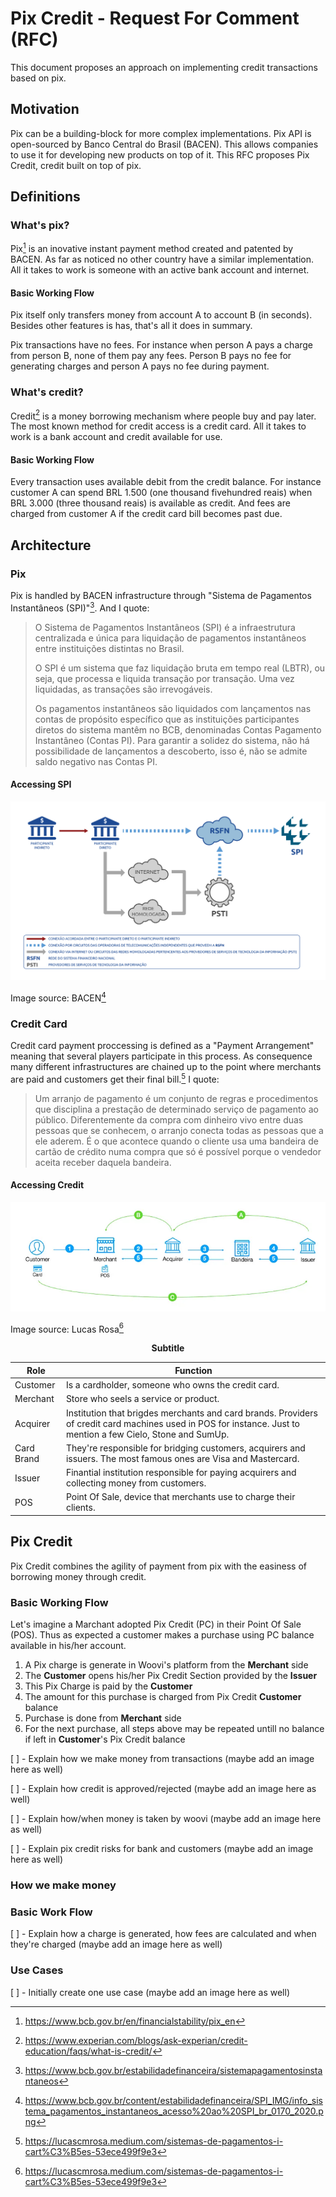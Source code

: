 # Pix Credit - Request For Comment (RFC)

This document proposes an approach on implementing credit transactions based on pix.

## Motivation

Pix can be a building-block for more complex implementations. Pix API is open-sourced by Banco Central do Brasil (BACEN). This allows companies to use it for developing new products on top of it. This RFC proposes Pix Credit, credit built on top of pix. 

## Definitions

### What's pix?

Pix[^1] is an inovative instant payment method created and patented by BACEN. As far as noticed no other country have a similar implementation. All it takes to work is someone with an active bank account and internet. 

#### Basic Working Flow

Pix itself only transfers money from account A to account B (in seconds). Besides other features is has, that's all it does in summary. 

Pix transactions have no fees. For instance when person A pays a charge from person B, none of them pay any fees. Person B pays no fee for generating charges and person A pays no fee during payment. 

### What's credit?

Credit[^2] is a money borrowing mechanism where people buy and pay later. The most known method for credit access is a credit card. All it takes to work is a bank account and credit available for use. 

#### Basic Working Flow 

Every transaction uses available debit from the credit balance. For instance customer A can spend BRL 1.500 (one thousand fivehundred reais) when BRL 3.000 (three thousand reais) is available as credit. And fees are charged from customer A if the credit card bill becomes past due. 

## Architecture

### Pix 

Pix is handled by BACEN infrastructure through "Sistema de Pagamentos Instantâneos (SPI)"[^3]. And I quote: 

>O Sistema de Pagamentos Instantâneos (SPI) é a infraestrutura centralizada e única para liquidação de pagamentos instantâneos entre instituições distintas no Brasil.
>
>O SPI é um sistema que faz liquidação bruta em tempo real (LBTR), ou seja, que processa e liquida transação por transação. Uma vez liquidadas, as transações são irrevogáveis.
>
>Os pagamentos instantâneos são liquidados com lançamentos nas contas de propósito específico que as instituições participantes diretos do sistema mantêm no BCB, denominadas Contas Pagamento Instantâneo (Contas PI). Para garantir a solidez do sistema, não há possibilidade de lançamentos a descoberto, isso é, não se admite saldo negativo nas Contas PI.

#### Accessing SPI

![Accessing SPI](./assets/pix-architecture-bacen.png "accessing spi")

Image source: BACEN[^4]
 
### Credit Card

Credit card payment proccessing is defined as a "Payment Arrangement" meaning that several players participate in this process. As consequence many different infrastructures are chained up to the point where merchants are paid and customers get their final bill.[^5] I quote: 

>Um arranjo de pagamento é um conjunto de regras e procedimentos que disciplina a prestação de determinado serviço de pagamento ao público. Diferentemente da compra com dinheiro vivo entre duas pessoas que se conhecem, o arranjo conecta todas as pessoas que a ele aderem. É o que acontece quando o cliente usa uma bandeira de cartão de crédito numa compra que só é possível porque o vendedor aceita receber daquela bandeira.

#### Accessing Credit

![Accessing SPI](./assets/credit-card-architecture.webp "accessing credit")

Image source: Lucas Rosa[^5]

**<p align="center">Subtitle</p>**

| Role       | Function                                                                                                         |
|------------|------------------------------------------------------------------------------------------------------------------|
| Customer   | Is a cardholder, someone who owns the credit card.                                                               |
| Merchant   | Store who seels a service or product.                                                                            |
| Acquirer   | Institution that brigdes merchants and card brands. Providers of credit card machines used in POS for instance. Just to mention a few Cielo, Stone and SumUp.                                                             |
| Card Brand | They're responsible for bridging customers, acquirers and issuers. The most famous ones are Visa and Mastercard. |
| Issuer     | Finantial institution responsible for paying acquirers and collecting money from customers.                      |
| POS        | Point Of Sale, device that merchants use to charge their clients.                                                |

## Pix Credit

Pix Credit combines the agility of payment from pix with the easiness of borrowing money through credit. 

### Basic Working Flow

Let's imagine a Marchant adopted Pix Credit (PC) in their Point Of Sale (POS). Thus as expected a customer makes a purchase using PC balance available in his/her account. 

1. A Pix charge is generate in Woovi's platform from the **Merchant** side
2. The **Customer** opens his/her Pix Credit Section provided by the **Issuer**
3. This Pix Charge is paid by the **Customer**
4. The amount for this purchase is charged from Pix Credit **Customer** balance
5. Purchase is done from **Merchant** side
6. For the next purchase, all steps above may be repeated untill no balance if left in **Customer**'s Pix Credit balance 

[ ] - Explain how we make money from transactions (maybe add an image here as well)

[ ] - Explain how credit is approved/rejected (maybe add an image here as well)



[ ] - Explain how/when money is taken by woovi (maybe add an image here as well)

[ ] - Explain pix credit risks for bank and customers (maybe add an image here as well)

### How we make money

### Basic Work Flow

[ ] - Explain how a charge is generated, how fees are calculated and when they're charged (maybe add an image here as well)

### Use Cases

[ ] - Initially create one use case (maybe add an image here as well)

[^1]:https://www.bcb.gov.br/en/financialstability/pix_en
[^2]:https://www.experian.com/blogs/ask-experian/credit-education/faqs/what-is-credit/
[^3]:https://www.bcb.gov.br/estabilidadefinanceira/sistemapagamentosinstantaneos
[^4]:https://www.bcb.gov.br/content/estabilidadefinanceira/SPI_IMG/info_sistema_pagamentos_instantaneos_acesso%20ao%20SPI_br_0170_2020.png
[^5]:https://lucascmrosa.medium.com/sistemas-de-pagamentos-i-cart%C3%B5es-53ece499f9e3